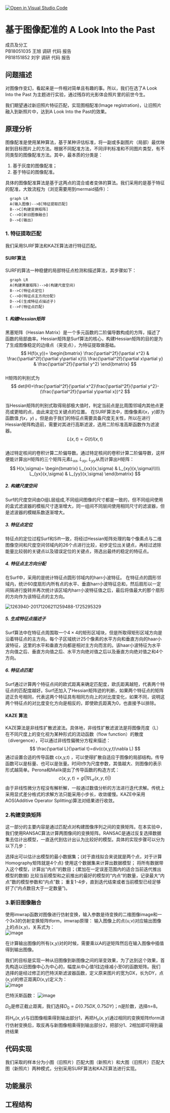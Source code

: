 [![Open in Visual Studio Code](https://classroom.github.com/assets/open-in-vscode-f059dc9a6f8d3a56e377f745f24479a46679e63a5d9fe6f495e02850cd0d8118.svg)](https://classroom.github.com/online_ide?assignment_repo_id=6410724&assignment_repo_type=AssignmentRepo)
# 基于图像配准的 A Look Into the Past
成员及分工\
PB18051035 王旭 调研 代码 报告\
PB18151852 刘宇 调研 代码 报告
## 问题描述
对图像作变幻，看起来是一件相对简单且有趣的事。所以，我们在选了A Look Into the Past 为主题进行实验，通过残存的光影体会照片里的前世今生。

我们期望通过新旧照片特征匹配，实现图相配准(Image registration)，让旧照片融入到新照片中，达到A Look Into the Past的效果。
## 原理分析
图像配准是使用某种算法，基于某种评估标准，将一副或多副图片（局部）最优映射到目标图片上的方法。根据不同配准方法，不同评判标准和不同图片类型，有不同类型的图像配准方法。其中，最本质的分类是：
1. 基于灰度的图像配准；
2. 基于特征的图像配准。

具体的图像配准算法是基于这两点的混合或者变体的算法。我们采用的是基于特征的配准，大致流程为（浏览需要用到mermaid插件）：

```mermaid
  graph LR
  A(输入图像)-->B[特征提取匹配]
  B-->C[构建变换矩阵]
  C-->D[新旧图像融合]
  D-->E(输出)
```
### 1. 特征提取匹配
我们采用SURF算法和KAZE算法进行特征匹配。
#### SURF算法
SURF的算法一种稳健的局部特征点检测和描述算法，其步骤如下：
```mermaid
  graph LR
  A(构建黑塞矩阵)-->B(构建尺度空间)
  B-->C(特征点定位)
  C-->D(特征点主方向分配)
  D-->E(生成特征点描述子)
  E-->F(特征点匹配)
```
##### 1. 构建Hessian矩阵
黑塞矩阵（Hessian Matrix）是一个多元函数的二阶偏导数构成的方阵，描述了函数的局部曲率。Hessian矩阵是Surf算法的核心，构建Hessian矩阵的目的是为了生成图像稳定的边缘点（突变点），为特征提取做基础。\
$$
H(f(x,y))=
\begin{bmatrix}
    \frac{\partial^2f}{\partial x^2}  &  \frac{\partial^2f}{\partial y\partial x}\\\ 
   \frac{\partial^2f}{\partial x\partial y}  &  \frac{\partial^2f}{\partial y^2}     
\end{bmatrix}
$$\
H矩阵的判别式为\
$$
det(H)=\frac{\partial^2f}{\partial x^2}\frac{\partial^2f}{\partial y^2}-(\frac{\partial^2f}{\partial y\partial x})^2
$$\
当Hessian矩阵的判别式取得局部极大值时，判定当前点是比周围邻域内其他点更亮或更暗的点，由此来定位关键点的位置。
在SURF算法中，图像像素$l(x，y)$即为函数值 $f(x，y)$ 。但是由于我们的特征点需要具备尺度无关性，所以在进行Hessian矩阵构造前，需要对其进行高斯滤波，选用二阶标准高斯函数作为滤波器。\
$$
L(x,t)=G(t)I(x,t)
$$\
通过特定核间的卷积计算二阶偏导数。通过特定核间的卷积计算二阶偏导数，这样便能计算出H矩阵的三个矩阵元素$L_{xx}$, $L_{xy}$, $L_{yy}$从而计算出H矩阵：\
$$
H(x,\sigma)=
\begin{bmatrix} 
    L_{xx}(x,\sigma)  &  L_{xy}(x,\sigma)\\\\\
   L_{yx}(x,\sigma)  &  L_{yy}(x,\sigma)
\end{bmatrix}
$$
##### 2. 构建尺度空间
Surf的尺度空间由O组L层组成,不同组间图像的尺寸都是一致的，但不同组间使用的盒式滤波器的模板尺寸逐渐增大，同一组间不同层间使用相同尺寸的滤波器，但是滤波器的模糊系数逐渐增大。
##### 3. 特征点定位
特征点的定位过程Surf和Sift一致，将经过Hessian矩阵处理的每个像素点与二维图像空间和尺度空间邻域内的26个点进行比较，初步定位出关键点，再经过滤除能量比较弱的关键点以及错误定位的关键点，筛选出最终的稳定的特征点。
##### 4. 特征点主方向分配
在Surf中，采用的是统计特征点圆形邻域内的harr小波特征。
在特征点的圆形邻域内，统计60度扇形内所有点的水平、垂直harr小波特征总和，然后扇形以一定间隔进行旋转并再次统计该区域内harr小波特征值之后，最后将值最大的那个扇形的方向作为该特征点的主方向。

![1263940-20171206211259488-1725295329](https://user-images.githubusercontent.com/94790247/147742647-cd8ddb1f-b5bf-4145-90f8-66bd0a36602a.jpg)


##### 5. 生成特征点描述子
Surf算法中在特征点周围取一个$4\times 4$的矩形区域块，但是所取得矩形区域方向是沿着特征点的主方向。每个子区域统计25个像素的水平方向和垂直方向的haar小波特征，这里的水平和垂直方向都是相对主方向而言的。该haar小波特征为水平方向值之后、垂直方向值之后、水平方向绝对值之后以及垂直方向绝对值之和4个方向。

##### 6. 特征点匹配
Surf通过计算两个特征点间的欧式距离来确定匹配度，欧氏距离越短，代表两个特征点的匹配度越好。Surf还加入了Hessian矩阵迹的判断，如果两个特征点的矩阵迹正负号相同，代表这两个特征具有相同方向上的对比度变化，如果不同，说明这两个特征点的对比度变化方向是相反的，即使欧氏距离为0，也直接予以排除。
#### KAZE 算法

KAZE算法是非线性扩散滤波法。具体地，非线性扩散滤波法是将图像亮度（L）在不同尺度上的变化视为某种形式的流动函数（flow function）的散度（divergence），可以通过非线性偏微分方程来描述：
$$
\frac{\partial L}{\partial t}=div(c(x,y,t)\nabla L)
$$
通过设置合适的传导函数 c(x,y,t) ，可以使得扩散自适应于图像的局部结构。传导函数可以是标量、也可以是张量。时间t作为尺度参数，其值越大、则图像的表示形式越简单。Perona和Malik提出了传导函数的构造方式：
$$
c(x,y,t)=g(|\nabla L_\sigma(x,y,t)|)
$$
由于非线性微分方程没有解析解，一般通过数值分析的方法进行迭代求解。传统上采用显式差分格式的求解方法只能采用小步长，收敛缓慢。KAZE中采用AOS(Additive Operator Splitting)算法对结果进行收敛。

### 2.构建变换矩阵

这一部分的主要内容是通过匹配点对构建图像序列之间的变换矩阵。在本实验中，我们使用RANSAC算法计算两图像间的变换矩阵。RANSAC是通过反复选择数据集去估计出模型，一直迭代到估计出认为比较好的模型。具体的实现步骤可以分为以下几步：

选择出可以估计出模型的最小数据集；(对于直线拟合来说就是两个点，对于计算Homography矩阵就是4个点)
使用这个数据集来计算出数据模型；
将所有数据带入这个模型，计算出“内点”的数目；(累加在一定误差范围内的适合当前迭代推出模型的数据)
比较当前模型和之前推出的最好的模型的“内点“的数量，记录最大“内点”数的模型参数和“内点”数；
重复1-4步，直到迭代结束或者当前模型已经足够好了(“内点数目大于一定数量”)。

### 3.新旧图像融合

使用imwrap函数对图像进行仿射变换，输入参数是待变换的二维图像image和一个3x3的仿射变换矩阵tform，imwrap原理：
输入图像上的点(u,v)对应输出图像上的点(x,y)，关系式为：\
                  ![image](https://user-images.githubusercontent.com/94790247/147749169-0a75a05b-2366-4931-b855-f279a41234af.png)

在计算输出图像的所有(x,y)对的时候，需要乘以A的逆矩阵然后在输入图像中插值得到输出图像。

我们的目标是实现一种从旧图像到新图像之间的渐变效果，为了达到这个效果，首先构造以旧图像中心为中心的，幅度从中心值1往边缘减小至0的函数矩阵。我们选择的是经过修正的巴特沃斯滤波器函数，定义原来图片的宽为DX，长为DY，点(x,y)的修正距离D(x,y)定义为：\
                  ![image](https://user-images.githubusercontent.com/94790247/147749195-8d1495f3-4475-4ba9-afee-cc711b6a8652.png)

巴特沃斯函数：
              ![image](https://user-images.githubusercontent.com/94790247/147749216-1d117da4-ad97-45cf-90c1-b5f643a933d1.png)

$D_0$是修正截止距离，我们选择$D_0=D(0.75DX,0.75DY)$；n是阶数，选择n=8。

将$H_n (x,y)$与旧图像相乘得到输出部分1，再把$H_n (x,y)$通过相同的变换矩阵tform进行仿射变换后，取反再与新图像相乘得到输出部分2，把部分1、2相加即可得到最终结果
## 代码实现
我们采取的样本分为小图（旧照片）匹配大图（新照片）和大图（旧照片）匹配大图（新照片）两种模式，分别采用SURF算法和KAZE算法进行实现。

## 功能展示

## 工程结构
